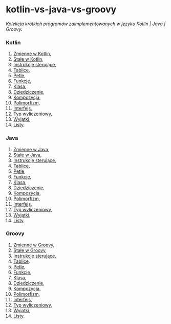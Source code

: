 # kotlin-vs-java-vs-groovy
_Kolekcja krótkich programów zaimplementowanych w języku Kotlin | Java | Groovy._

### Kotlin

01. [Zmienne w Kotlin](./kotlin/KotlinExample01.kt),
02. [Stałe w Kotlin](./kotlin/KotlinExample02.kt),
03. [Instrukcje sterujące](./kotlin/KotlinExample03.kt),
04. [Tablice](./kotlin/KotlinExample04.kt),
05. [Pętle](./kotlin/KotlinExample05.kt),
06. [Funkcje](./kotlin/KotlinExample06.kt),
07. [Klasa](./kotlin/KotlinExample07.kt),
08. [Dziedziczenie](./kotlin/KotlinExample08.kt),
09. [Kompozycja](./kotlin/KotlinExample09.kt),
10. [Polimorfizm](./kotlin/KotlinExample10.kt),
11. [Interfejs](./kotlin/KotlinExample11.kt),
12. [Typ wyliczeniowy](./kotlin/KotlinExample12.kt),
13. [Wyjątki](./kotlin/KotlinExample13.kt),
14. [Listy](./kotlin/KotlinExample14.kt).

### Java

01. [Zmienne w Java](./java/JavaExample01.java),
02. [Stałe w Java](./java/JavaExample02.java),
03. [Instrukcje sterujące](./java/JavaExample03.java),
04. [Tablice](./java/JavaExample04.java),
05. [Pętle](./java/JavaExample05.java),
06. [Funkcje](./java/JavaExample06.java),
07. [Klasa](./java/JavaExample07.java),
08. [Dziedziczenie](./java/JavaExample08.java),
09. [Kompozycja](./java/JavaExample09.java),
10. [Polimorfizm](./java/JavaExample10.java),
11. [Interfejs](./java/JavaExample11.java),
12. [Typ wyliczeniowy](./java/JavaExample12.java),
13. [Wyjątki](./java/JavaExample13.java),
14. [Listy](./java/JavaExample14.java).

### Groovy

01. [Zmienne w Groovy](./groovy/GroovyExample01.groovy),
02. [Stałe w Groovy](./groovy/GroovyExample02.groovy),
03. [Instrukcje sterujące](./groovy/GroovyExample03.groovy),
04. [Tablice](./groovy/GroovyExample04.groovy).
05. [Pętle](./groovy/GroovyExample05.groovy),
06. [Funkcje](./groovy/GroovyExample06.groovy),
07. [Klasa](./groovy/GroovyExample07.groovy),
08. [Dziedziczenie](./groovy/GroovyExample08.groovy),
09. [Kompozycja](./groovy/GroovyExample09.groovy),
10. [Polimorfizm](./groovy/GroovyExample10.groovy),
11. [Interfejs](./groovy/GroovyExample11.groovy),
12. [Typ wyliczeniowy](./groovy/GroovyExample12.groovy),
13. [Wyjątki](./groovy/GroovyExample13.groovy),
14. [Listy](./groovy/GroovyExample14.groovy).

